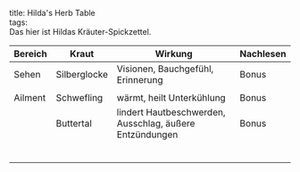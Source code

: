 title: Hilda's Herb Table  
tags:   
Das hier ist Hildas Kräuter-Spickzettel. 

|Bereich|Kraut|Wirkung|Nachlesen|
|-|-|-|-|
|Sehen|Silberglocke|Visionen, Bauchgefühl, Erinnerung|Bonus|
||||
|Ailment|Schwefling|wärmt, heilt Unterkühlung|Bonus|
||Buttertal|lindert Hautbeschwerden, Ausschlag, äußere Entzündungen|Bonus|
|||||
|||||
|||||
|||||
|||||
|||||
